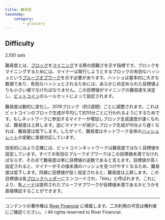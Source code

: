```yaml
---
title: 難易度
taxonomy:
    category:
        - glossary
---
```


## Difficulty
2,100 sats

難易度とは、[ブロック](http://lostinbitcoin.jp.testrs.jp/staging/glossary/block/)を[マイニング](http://lostinbitcoin.jp.testrs.jp/staging/glossary/mining/)する際の困難さを示す指標です。ブロックをマイニングするためには、マイナーは発行しようとするブロックの有効なハッシュという[プルーフオブワーク](http://lostinbitcoin.jp.testrs.jp/staging/glossary/pow/)を示す必要があります。ハッシュは基本的に大きな数値であり、有効なハッシュとされるためには、あらかじめ定められた目標値よりも小さい値でなければなりません。この目標値がマイニングの難易度を決定し、[ビットコイン](http://lostinbitcoin.jp.testrs.jp/staging/glossary/bitcoin-2/)のルールセットによって設定されます。

難易度は動的に変化し、2016ブロック（約2週間）ごとに調整されます。これはビットコインのブロック生成が平均して約10分ごとに行われるようにするためです。もしネットワークに参加するマイナーが増加しブロック生成速度が速くなれば、難易度は上昇します。逆にマイナーが減少しブロック生成が10分より遅くなれば、難易度は低下します。したがって、難易度はネットワーク全体の[ハッシュレート](http://lostinbitcoin.jp.testrs.jp/staging/glossary/hash_rate/)の変動に直接対応しています。

技術的にはより正確には、ビットコインネットワークは難易度ではなく目標値を設定しています。すべての有効なプルーフオブワークはこの目標値未満でなければならず、その点で難易度は単に目標値の逆数であると言えます。目標値が高く設定されると、マイナーがその値未満のハッシュを見つけやすくなるため、難易度は低下します。同様に目標値が低く設定されると、難易度は上昇します。この目標値は各[ブロックヘッダー](http://lostinbitcoin.jp.testrs.jp/staging/glossary/block_header/)にエンコードされ、「bits」と呼ばれます。これにより、各[ノード](http://lostinbitcoin.jp.testrs.jp/staging/glossary/node-2/)は提供されたプルーフオブワークが目標値未満であるかどうかを直接検証することができます。

---
コンテンツの著作権は [River Financial](https://river.com/) に帰属します。二次利用の可否は権利者にご確認ください。 / All rights reserved to River Financial.
